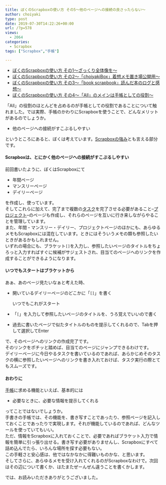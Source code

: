 ```yaml
---
title: ぼくのScrapboxの使い方 その5〜他のページへの接続の良さったらない〜
author: choiyaki
type: post
date: 2019-07-30T14:22:26+00:00
url: /?p=578
views:
  - 2064
categories:
  - Scrapbox
tags: ["Scrapbox","手帳"]

---
```

  * [ぼくのScrapboxの使い方 その1〜ざっくり全体像を〜][1]
  * [ぼくのScrapboxの使い方 その2〜「choiyakiBox」着想メモ置き場公開用〜][2]
  * [ぼくのScrapboxの使い方 その3〜「book scrapbook」読んだ本のログと感想〜][3]
  * [ぼくのScrapboxの使い方 その4〜「All」のメインは手帳としての役割〜][4]

「All」の役割のほとんどを占めるのが手帳としての役割であることについて触れました。では実際、手帳のかわりにScrapboxを使うことで、どんなメリットがあるのでしょうか。

  * 他のページへの接続がすこぶるしやすい

というところにあると、ぼくは考えています。[Scrapboxの強み][5]とも言える部分です。

#### Scrapboxは、とにかく他のページへの接続がすこぶるしやすい

前回書いたように、ぼくはScrapboxにて

  * 年間ページ
  * マンスリーページ
  * デイリーページ

を作成し、使っています。  
そしてこれらに加えて、完了まで複数の[タスク][6]を完了させる必要があること–[プロジェクト][7]–のページも作成し、それらのページを互いに行き来しながらやることを管理しています。  
また、年間・マンスリー・デイリー、プロジェクトページのほかにも、あらゆるメモもScrapboxには混在しています。ときにはそういうメモの類も参照したいときがあるかもしれません。  
いずれの場合にも、ブラケット`[]`を入力し、参照したいページのタイトルをちょろっと入力すればすぐに候補がサジェストされ、目当てのページへのリンクを作成することができるようになります。

#### いつでもスタートはブラケットから

あぁ、あのページ見たいなぁと考えた時、

  * 開いているデイリーページのどこかに「`[]`」を書く 
    <pre>いつでもこれがスタート</pre>

  * 「`[`」を入力して参照したいページのタイトルを、うろ覚えでいいので書く
  * 過去に書いたページで似たタイトルのものを提示してくれるので、Tabを押して選択してEnter

で、そのページへのリンクの作成完了です。  
そのリンクをポチッと踏めば、目当てのページにジャンプできるわけです。  
デイリーページに今日やるタスクを書いているのであれば、あらかじめそのタスクの横に参照したいページへのリンクを書き入れておけば、タスク実行の際とてもスムーズです。

#### おわりに

[手帳][8]に求める機能といえば、基本的には

  * 必要なときに、必要な情報を提示してくれる

ってことではないでしょうか。  
手書きの手帳では、その機能を、書き写すことであったり、参照ページを記入しておくことであったりで実現します。それが機能しているのであれば、どんなツールを使っていてもいい。  
ただ、情報をScrapboxに入れておくことで、必要であればブラケット入力で情報を簡単に引っ張り出せる。書き写す必要がありませんし、Scrapboxにすべて詰め込んでたら、いろんな場所を探す必要もない。  
この手軽さと安心感は、他ではなかなかに得難いものかな、と思います。  
そしてさらに、あらゆるメモを受け入れてくれるのがScrapboxなわけで。次回はその辺について書くか、はたまたぜーんぜん違うことを書くかします。

では、お読みいただきありがとうございました。

 [1]: https://choiyaki.com/?p=556
 [2]: https://choiyaki.com/?p=565
 [3]: https://choiyaki.com/?p=571
 [4]: https://choiyaki.com/?p=575
 [5]: https://scrapbox.io/choiyaki-hondana/Scrapbox%E3%81%AE%E5%BC%B7%E3%81%BF
 [6]: https://scrapbox.io/choiyaki-hondana/%E3%82%BF%E3%82%B9%E3%82%AF
 [7]: https://scrapbox.io/choiyaki-hondana/%E3%83%97%E3%83%AD%E3%82%B8%E3%82%A7%E3%82%AF%E3%83%88
 [8]: https://scrapbox.io/choiyaki-hondana/%E6%89%8B%E5%B8%B3